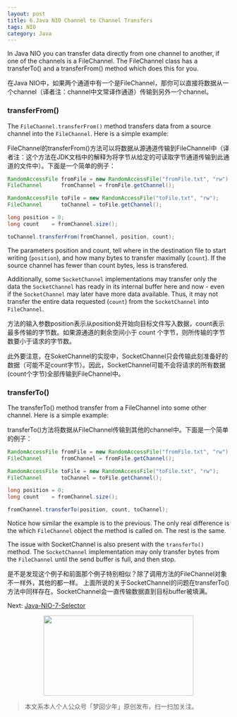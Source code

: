 ```yaml
---
layout: post
title: 6.Java NIO Channel to Channel Transfers
tags: NIO
category: Java
---
```


In Java NIO you can transfer data directly from one channel to another, if one of the channels is a FileChannel. The FileChannel class has a transferTo() and a transferFrom() method which does this for you.

在Java NIO中，如果两个通道中有一个是FileChannel，那你可以直接将数据从一个channel（译者注：channel中文常译作通道）传输到另外一个channel。

### transferFrom()

The `FileChannel.transferFrom()` method transfers data from a source channel into the `FileChannel`. Here is a simple example:

FileChannel的transferFrom()方法可以将数据从源通道传输到FileChannel中（译者注：这个方法在JDK文档中的解释为将字节从给定的可读取字节通道传输到此通道的文件中）。下面是一个简单的例子：

```java
RandomAccessFile fromFile = new RandomAccessFile("fromFile.txt", "rw");
FileChannel      fromChannel = fromFile.getChannel();

RandomAccessFile toFile = new RandomAccessFile("toFile.txt", "rw");
FileChannel      toChannel = toFile.getChannel();

long position = 0;
long count    = fromChannel.size();

toChannel.transferFrom(fromChannel, position, count);
```

The parameters position and count, tell where in the destination file to start writing (`position`), and how many bytes to transfer maximally (`count`). If the source channel has fewer than count bytes, less is transfered.

Additionally, some `SocketChannel` implementations may transfer only the data the `SocketChannel` has ready in its internal buffer here and now - even if the `SocketChannel` may later have more data available. Thus, it may not transfer the entire data requested (`count`) from the `SocketChannel` into `FileChannel`.

方法的输入参数position表示从position处开始向目标文件写入数据，count表示最多传输的字节数。如果源通道的剩余空间小于 count 个字节，则所传输的字节数要小于请求的字节数。

此外要注意，在SoketChannel的实现中，SocketChannel只会传输此刻准备好的数据（可能不足count字节）。因此，SocketChannel可能不会将请求的所有数据(count个字节)全部传输到FileChannel中。

### transferTo()

The transferTo() method transfer from a FileChannel into some other channel. Here is a simple example:

transferTo()方法将数据从FileChannel传输到其他的channel中。下面是一个简单的例子：

```java
RandomAccessFile fromFile = new RandomAccessFile("fromFile.txt", "rw");
FileChannel      fromChannel = fromFile.getChannel();

RandomAccessFile toFile = new RandomAccessFile("toFile.txt", "rw");
FileChannel      toChannel = toFile.getChannel();

long position = 0;
long count    = fromChannel.size();

fromChannel.transferTo(position, count, toChannel);
```

Notice how similar the example is to the previous. The only real difference is the which `FileChannel` object the method is called on. The rest is the same.

The issue with SocketChannel is also present with the `transferTo()` method. The `SocketChannel` implementation may only transfer bytes from the `FileChannel` until the send buffer is full, and then stop.

是不是发现这个例子和前面那个例子特别相似？除了调用方法的FileChannel对象不一样外，其他的都一样。
上面所说的关于SocketChannel的问题在transferTo()方法中同样存在。SocketChannel会一直传输数据直到目标buffer被填满。

Next: [Java-NIO-7-Selector](https://chucheng92.github.io/2016/06/09/java-nio-7-selector.html)

<div align="center">
<img src="https://chucheng92.github.io/assets/img/qrcode.png" width="340" height="182" />
</div>

> 本文系本人个人公众号「梦回少年」原创发布，扫一扫加关注。